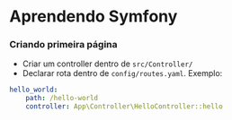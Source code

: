# Aprendendo Symfony

### Criando primeira página

- Criar um controller dentro de `src/Controller/`
- Declarar rota dentro de `config/routes.yaml`. Exemplo:

```yaml
hello_world:
    path: /hello-world
    controller: App\Controller\HelloController::hello
```
